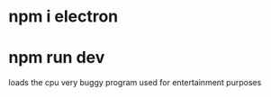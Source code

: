<h1>npm i electron</h1>
<h1>npm run dev</h1>

<p>
  loads the cpu
  very buggy program
 used for entertainment purposes
</p>
